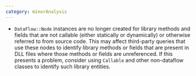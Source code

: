 ```yaml
---
category: minorAnalysis
---
```

* `DataFlow::Node` instances are no longer created for library methods and fields that are not callable (either statically or dynamically) or otherwise referred to from source code. This may affect third-party queries that use these nodes to identify library methods or fields that are present in DLL files where those methods or fields are unreferenced. If this presents a problem, consider using `Callable` and other non-dataflow classes to identify such library entities.
